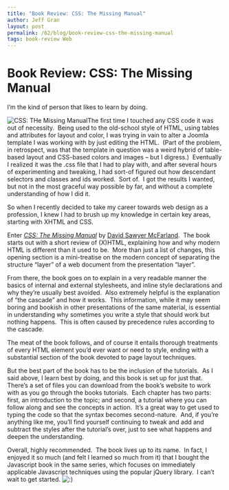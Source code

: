 ```yaml
---
title: "Book Review: CSS: The Missing Manual"
author: Jeff Gran
layout: post
permalink: /62/blog/book-review-css-the-missing-manual
tags: book-review Web
---
```

# Book Review: CSS: The Missing Manual

I’m the kind of person that likes to learn by doing.

![CSS: THe Missing Manual][1]The first time I touched any CSS code it was out of necessity.  Being used to the old-school style of HTML, using tables and attributes for layout and color, I was trying in vain to alter a Joomla template I was working with by just editing the HTML.  (Part of the problem, in retrospect, was that the template in question was a weird hybrid of table-based layout and CSS-based colors and images – but I digress.)  Eventually I realized it was the .css file that I had to play with, and after several hours of experimenting and tweaking, I had sort-of figured out how descendant selectors and classes and ids worked.  Sort of.  I got the results I wanted, but not in the most graceful way possible by far, and without a complete understanding of how I did it.

 [1]: http://jeffgran.com/img/css_cover_med.png "CSS: THe Missing Manual"

So when I recently decided to take my career towards web design as a profession, I knew I had to brush up my knowledge in certain key areas, starting with XHTML and CSS.

Enter [*CSS: The Missing Manual*][2] by [David Sawyer McFarland][3].  The book starts out with a short review of (X)HTML, explaining how and why modern HTML is different than it used to be.  More than just a list of changes, this opening section is a mini-treatise on the modern concept of separating the structure “layer” of a web document from the presentation “layer”.

 [2]: http://www.amazon.com/CSS-Missing-Manual-David-McFarland/dp/0596526873/ "CSS: The Missing Manual"
 [3]: http://www.sawmac.com/ "Sawyer McFarland Media, Inc."

From there, the book goes on to explain in a very readable manner the basics of internal and external stylesheets, and inline style declarations and why they’re usually best avoided.  Also extremely helpful is the explanation of “the cascade” and how it works.  This information, while it may seem boring and bookish in other presentations of the same material, is essential in understanding why sometimes you write a style that should work but nothing happens.  This is often caused by precedence rules according to the cascade.

The meat of the book follows, and of course it entails thorough treatments of every HTML element you’d ever want or need to style, ending with a substantial section of the book devoted to page layout techniques.

But the best part of the book has to be the inclusion of the tutorials.  As I said above, I learn best by doing, and this book is set up for just that.  There’s a set of files you can download from the book’s website to work with as you go through the books tutorials.  Each chapter has two parts: first, an introduction to the topic; and second, a tutorial where you can follow along and see the concepts in action.  It’s a great way to get used to typing the code so that the syntax becomes second-nature.  And, if you’re anything like me, you’ll find yourself continuing to tweak and add and subtract the styles after the tutorial’s over, just to see what happens and deepen the understanding.

Overall, highly recommended.  The book lives up to its name.  In fact, I enjoyed it so much (and felt I learned so much from it) that I bought the Javascript book in the same series, which focuses on immediately applicable Javascript techniques using the popular jQuery library.  I can’t wait to get started. ![:)][4] 

 [4]: http://jeffgran.com/wp-includes/images/smilies/icon_smile.gif
